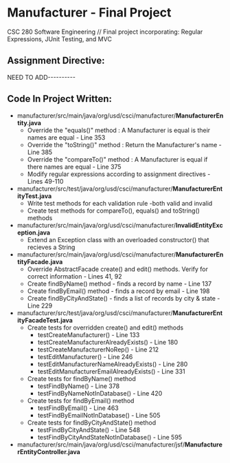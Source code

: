 # Manufacturer - Final Project
CSC 280 Software Engineering // Final project incorporating: Regular Expressions, JUnit Testing, and MVC

## Assignment Directive:
NEED TO ADD----------

## Code In Project Written:
* manufacturer/src/main/java/org/usd/csci/manufacturer/**ManufacturerEntity.java**
  * Override the "equals()" method : A Manufacturer is equal is their names are equal - Line 353
  * Override the "toString()" method : Return the Manufacturer's name - Line 385
  * Override the "compareTo()" method : A Manufacturer is equal if there names are equal - Line 375
  * Modify regular expressions according to assignment directives - Lines 49-110
* manufacturer/src/test/java/org/usd/csci/manufacturer/**ManufacturerEntityTest.java**
  * Write test methods for each validation rule -both valid and invalid
  * Create test methods for compareTo(), equals() and toString() methods
* manufacturer/src/main/java/org/usd/csci/manufacturer/**InvalidEntityException.java**
  * Extend an Exception class with an overloaded constructor() that recieves a String
* manufacturer/src/main/java/org/usd/csci/manufacturer/**ManufacturerEntityFacade.java**
  * Override AbstractFacade create() and edit() methods.  Verify for correct information - Lines 41, 92
  * Create findByName() method - finds a record by name - Line 137
  * Create findByEmail() method - finds a record by email - Line 198
  * Create findByCityAndState() - finds a list of records by city & state - Line 229
* manufacturer/src/test/java/org/usd/csci/manufacturer/**ManufacturerEntityFacadeTest.java**
  * Create tests for overridden create() and edit() methods
    * testCreateManufacturer() - Line 133
    * testCreateManufacturerAlreadyExists() - Line 180
    * testCreateManufacturerNoRep() - Line 212
    * testEditManufacturer() - Line 246
    * testEditManufacturerNameAlreadyExists() - Line 280
    * testEditManufacturerEmailAlreadyExists() - Line 331
  * Create tests for findByName() method
    * testFindByName() - Line 378
    * testFindByNameNotInDatabase() - Line 420
  * Create tests for findByEmail() method
    * testFindByEmail() - Line 463
    * testFindByEmailNotInDatabase() - Line 505
  * Create tests for findByCityAndState() method
    * testFindByCityAndState() - Line 548
    * testFindByCityAndStateNotInDatabase() - Line 595
* manufacturer/src/main/java/org/usd/csci/manufacturer/jsf/**ManufacturerEntityController.java**

    
